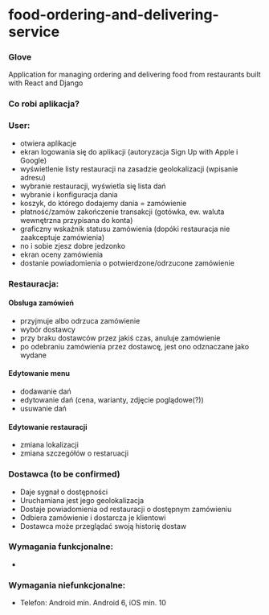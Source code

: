 # food-ordering-and-delivering-service
### Glove
Application for managing ordering and delivering food from restaurants built with React and Django


### Co robi aplikacja?
### User:
* otwiera aplikacje
* ekran logowania się do aplikacji (autoryzacja Sign Up with Apple i Google)
* wyświetlenie listy restauracji na zasadzie geolokalizacji (wpisanie adresu)
* wybranie restauracji, wyświetla się lista dań
* wybranie i konfiguracja dania 
* koszyk, do którego dodajemy dania = zamówienie
* płatność/zamów zakończenie transakcji (gotówka, ew. waluta wewnętrzna przypisana do konta) 
* graficzny wskaźnik statusu zamówienia (dopóki restauracja nie zaakceptuje zamówienia)
* no i sobie zjesz dobre jedzonko
* ekran oceny zamówienia
* dostanie powiadomienia o potwierdzone/odrzucone zamówienie


### Restauracja:
#### Obsługa zamówień
* przyjmuje albo odrzuca zamówienie
* wybór dostawcy
* przy braku dostawców przez jakiś czas, anuluje zamówienie
* po odebraniu zamówienia przez dostawcę, jest ono odznaczane jako wydane

#### Edytowanie menu
* dodawanie dań
* edytowanie dań (cena, warianty, zdjęcie poglądowe(?))
* usuwanie dań

#### Edytowanie restauracji
* zmiana lokalizacji
* zmiana szczegółów o restaruacji

### Dostawca (to be confirmed)
* Daje sygnał o dostępności
* Uruchamiana jest jego geolokalizacja
* Dostaje powiadomienia od restauracji o dostępnym zamówieniu
* Odbiera zamówienie i dostarcza je klientowi
* Dostawca może przeglądać swoją historię dostaw



### Wymagania funkcjonalne:
* 


### Wymagania niefunkcjonalne:
* Telefon: Android min. Android 6, iOS min. 10
